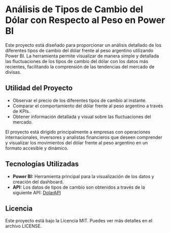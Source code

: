 # Análisis de Tipos de Cambio del Dólar con Respecto al Peso en Power BI

Este proyecto está diseñado para proporcionar un análisis detallado de los diferentes tipos de cambio del dólar frente al peso argentino utilizando Power BI. La herramienta permite visualizar de manera simple y detallada las fluctuaciones de los tipos de cambio del dólar con los datos más recientes, facilitando la comprensión de las tendencias del mercado de divisas.

## Utilidad del Proyecto

- Observar el precio de los diferentes tipos de cambio al instante.
- Comparar el comportamiento del dólar frente al peso argentino a través de KPIs.
- Obtener información detallada y visual sobre las fluctuaciones del mercado.

El proyecto está dirigido principalmente a empresas con operaciones internacionales, inversores y analistas financieros que deseen comprender y visualizar los movimientos del dólar frente al peso argentino en un formato accesible y dinámico.

## Tecnologías Utilizadas

- **Power BI:** Herramienta principal para la visualización de los datos y creación del dashboard.
- **API:** Los datos de tipos de cambio son obtenidos a través de la siguiente API: [DolarAPI](https://dolarapi.com/v1/dolares)

## Licencia

Este proyecto está bajo la Licencia MIT. Puedes ver más detalles en el archivo LICENSE.
